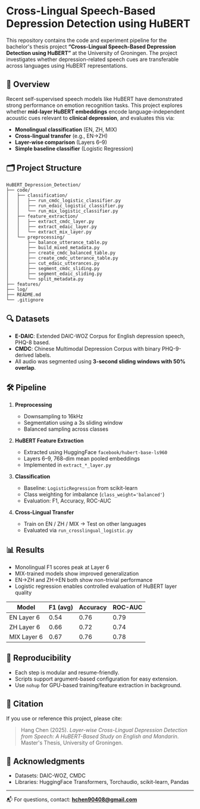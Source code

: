 # Cross-Lingual Speech-Based Depression Detection using HuBERT

This repository contains the code and experiment pipeline for the bachelor's thesis project **“Cross-Lingual Speech-Based Depression Detection using HuBERT”** at the University of Groningen. The project investigates whether depression-related speech cues are transferable across languages using HuBERT representations.

## 📘 Overview

Recent self-supervised speech models like HuBERT have demonstrated strong performance on emotion recognition tasks. This project explores whether **mid-layer HuBERT embeddings** encode language-independent acoustic cues relevant to **clinical depression**, and evaluates this via:

- **Monolingual classification** (EN, ZH, MIX)
- **Cross-lingual transfer** (e.g., EN→ZH)
- **Layer-wise comparison** (Layers 6–9)
- **Simple baseline classifier** (Logistic Regression)

## 🗂️ Project Structure
```
HuBERT_Depression_Detection/
├── code/
│   ├── classification/
│   │   ├── run_cmdc_logistic_classifier.py
│   │   ├── run_edaic_logistic_classifier.py
│   │   └── run_mix_logistic_classifier.py
│   ├── feature_extraction/
│   │   ├── extract_cmdc_layer.py
│   │   ├── extract_edaic_layer.py
│   │   └── extract_mix_layer.py
│   └── preprocessing/
│       ├── balance_utterance_table.py
│       ├── build_mixed_metadata.py
│       ├── create_cmdc_balanced_table.py
│       ├── create_cmdc_utterance_table.py
│       ├── cut_edaic_utterances.py
│       ├── segment_cmdc_sliding.py
│       ├── segment_edaic_sliding.py
│       └── split_metadata.py
├── features/       
├── log/              
├── README.md
└── .gitignore
```


## 🔍 Datasets

- **E-DAIC**: Extended DAIC-WOZ Corpus for English depression speech, PHQ-8 based.
- **CMDC**: Chinese Multimodal Depression Corpus with binary PHQ-9-derived labels.
- All audio was segmented using **3-second sliding windows with 50% overlap**.

## 🛠️ Pipeline

1. **Preprocessing**
   - Downsampling to 16kHz
   - Segmentation using a 3s sliding window
   - Balanced sampling across classes

2. **HuBERT Feature Extraction**
   - Extracted using HuggingFace `facebook/hubert-base-ls960`
   - Layers 6–9, 768-dim mean pooled embeddings
   - Implemented in `extract_*_layer.py`

3. **Classification**
   - Baseline: `LogisticRegression` from scikit-learn
   - Class weighting for imbalance (`class_weight='balanced'`)
   - Evaluation: F1, Accuracy, ROC-AUC

4. **Cross-Lingual Transfer**
   - Train on EN / ZH / MIX → Test on other languages
   - Evaluated via `run_crosslingual_logistic.py`

## 📊 Results

- Monolingual F1 scores peak at Layer 6
- MIX-trained models show improved generalization
- EN→ZH and ZH→EN both show non-trivial performance
- Logistic regression enables controlled evaluation of HuBERT layer quality

| Model      | F1 (avg) | Accuracy | ROC-AUC |
|------------|----------|----------|---------|
| EN Layer 6 | 0.54     | 0.76     | 0.79    |
| ZH Layer 6 | 0.66     | 0.72     | 0.74    |
| MIX Layer 6| 0.67     | 0.76     | 0.78    |

## 📁 Reproducibility

- Each step is modular and resume-friendly.
- Scripts support argument-based configuration for easy extension.
- Use `nohup` for GPU-based training/feature extraction in background.

## 📄 Citation

If you use or reference this project, please cite:

> Hang Chen (2025). *Layer-wise Cross-Lingual Depression Detection from Speech: A HuBERT-Based Study on English and Mandarin*. Master's Thesis, University of Groningen.

## 🧠 Acknowledgments

- Datasets: DAIC-WOZ, CMDC
- Libraries: HuggingFace Transformers, Torchaudio, scikit-learn, Pandas

---

📬 For questions, contact: **hchen90408@gmail.com**
